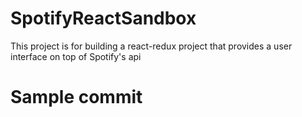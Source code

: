 # SpotifyReactSandbox
This project is for building a react-redux project that provides a user interface on top of Spotify's api

# Sample commit